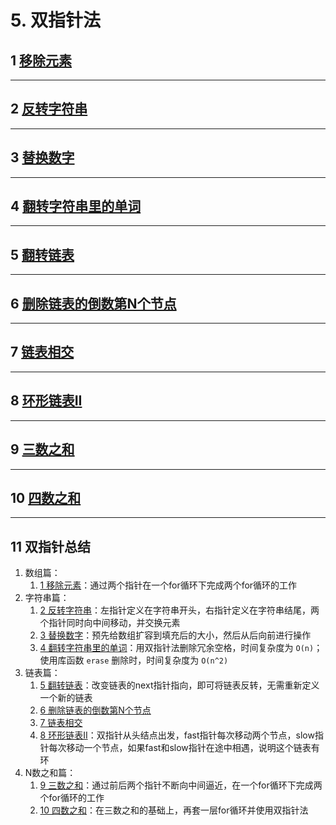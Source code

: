 # 5. 双指针法

## 1 [移除元素](./01-array.md#3-移除元素)

---

## 2 [反转字符串](./04-string.md#1-反转字符串)

---

## 3 [替换数字](./04-string.md#3-替换数字)

---

## 4 [翻转字符串里的单词](./04-string.md#4-翻转字符串里的单词)

---

## 5 [翻转链表](./02-linklist.md#4-翻转链表)

---

## 6 [删除链表的倒数第N个节点](./02-linklist.md#6-删除链表的倒数第n个节点)

---

## 7 [链表相交](./02-linklist.md#7-链表相交)

---

## 8 [环形链表II](./02-linklist.md#8-环形链表ii)

---

## 9 [三数之和](./03-hashtable.md#8-三数之和)

---

## 10 [四数之和](./03-hashtable.md#9-四数之和)

---

## 11 双指针总结
1. 数组篇：
    1. [1 移除元素](#1-移除元素)：通过两个指针在一个for循环下完成两个for循环的工作
2. 字符串篇：
    1. [2 反转字符串](#2-反转字符串)：左指针定义在字符串开头，右指针定义在字符串结尾，两个指针同时向中间移动，并交换元素
    2. [3 替换数字](#3-替换数字)：预先给数组扩容到填充后的大小，然后从后向前进行操作
    3. [4 翻转字符串里的单词](#4-翻转字符串里的单词)：用双指针法删除冗余空格，时间复杂度为 `O(n)`；使用库函数 `erase` 删除时，时间复杂度为 `O(n^2)`
3. 链表篇：
    1. [5 翻转链表](#5-翻转链表)：改变链表的next指针指向，即可将链表反转，无需重新定义一个新的链表
    2. [6 删除链表的倒数第N个节点](#6-删除链表的倒数第n个节点)
    3. [7 链表相交](#7-链表相交)
    4. [8 环形链表II](#8-环形链表ii)：双指针从头结点出发，fast指针每次移动两个节点，slow指针每次移动一个节点，如果fast和slow指针在途中相遇，说明这个链表有环
4. N数之和篇：
    1. [9 三数之和](#9-三数之和)：通过前后两个指针不断向中间逼近，在一个for循环下完成两个for循环的工作
    2. [10 四数之和](#10-四数之和)：在三数之和的基础上，再套一层for循环并使用双指针法